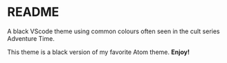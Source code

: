 # README
A black VScode theme using common colours often seen in the cult series Adventure Time.

This theme is a black version of my favorite Atom theme.
**Enjoy!**
